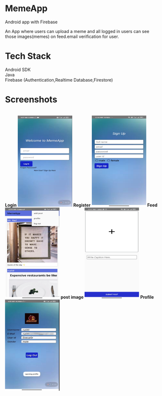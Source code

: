 # MemeApp
Android app with Firebase

An App where users can upload a meme and all logged in users can see those images(memes) on feed.email verification for user.<br>
# Tech Stack
Android SDK<br>
Java<br>
Firebase (Authentication,Realtime Database,Firestore)<br>


# Screenshots
<br>
<b>Login</b>
<img src="images/login.PNG" height="300" width="180">
<b>Register</b>
<img src="images/register.jpg" height="300" width="180">
<b>Feed</b>
<img src="images/feed.jpg" height="300" width="180">
<b> post image</b>
<img src="images/Addpost.jpg" height="300" width="180">
<b> Profile</b>
<img src="images/profile.jpg" height="300" width="180">
